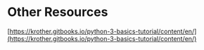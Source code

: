 # Other Resources
[https://krother.gitbooks.io/python-3-basics-tutorial/content/en/](https://krother.gitbooks.io/python-3-basics-tutorial/content/en/)
